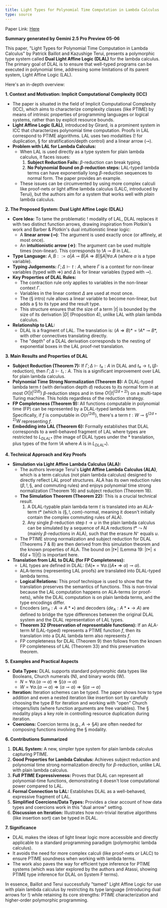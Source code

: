 ```yaml
---
title: Light Types for Polynomial Time Computation in Lambda Calculus
type: source
---
```


Paper Link: [Here](../papers/Light%20Types%20for%20Polynomial%20Time%20Computation%20in%20Lambda%20Calculus.pdf)

**Summary generated by Gemini 2.5 Pro Preview 05-06**

This paper, "Light Types for Polynomial Time Computation in Lambda Calculus" by Patrick Baillot and Kazushige Terui, presents a polymorphic type system called **Dual Light Affine Logic (DLAL)** for the lambda calculus. The primary goal of DLAL is to ensure that well-typed programs can be executed in polynomial time, addressing some limitations of its parent system, Light Affine Logic (LAL).

Here's an in-depth overview:

**1. Context and Motivation: Implicit Computational Complexity (ICC)**
*   The paper is situated in the field of Implicit Computational Complexity (ICC), which aims to characterize complexity classes (like PTIME) by means of intrinsic properties of programming languages or logical systems, rather than by explicit resource bounds.
*   **Light Affine Logic (LAL)**, introduced by Girard, is a prominent system in ICC that characterizes polynomial time computation. Proofs in LAL correspond to PTIME algorithms. LAL uses two modalities ($!$ for duplication, $§$ for stratification/depth control) and a linear arrow ($⊸$).
*   **Problem with LAL for Lambda Calculus:**
    *   When LAL is used directly as a type system for plain lambda calculus, it faces issues:
        1.  **Subject Reduction Fails:** $β$-reduction can break typing.
        2.  **No Polynomial Bound on $β$-reduction steps:** LAL-typed lambda terms can have exponentially long $β$-reduction sequences to normal form. The paper provides an example.
    *   These issues can be circumvented by using more complex calculi like proof-nets or light affine lambda calculus (LALC, introduced by Terui), but the authors aim for a system that works well with *plain* lambda calculus.

**2. The Proposed System: Dual Light Affine Logic (DLAL)**
*   **Core Idea:** To tame the problematic $!$ modality of LAL, DLAL replaces it with two distinct function arrows, drawing inspiration from Plotkin's work and Barber & Plotkin's dual intuitionistic linear logic:
    *   A **linear arrow ($⊸$)**: The argument is used exactly once (or affinely, at most once).
    *   An **intuitionistic arrow ($⇒$)**: The argument can be used multiple times (non-linear). This corresponds to $!A ⊸ B$ in LAL.
*   **Type Language:** $A, B ::= α | A ⊸ B | A ⇒ B | §A | ∀α.A$ (where $α$ is a type variable).
*   **Typing Judgements:** $Γ; Δ ⊢ t : A$, where $Γ$ is a context for non-linear variables (typed with $⇒$) and $Δ$ is for linear variables (typed with $⊸$).
*   **Key Properties of DLAL Rules:**
    *   The contraction rule only applies to variables in the non-linear context $Γ$.
    *   Variables in the linear context $Δ$ are used at most once.
    *   The ($§$ intro) rule allows a linear variable to become non-linear, but adds a $§$ to its type and the result type.
    *   This structure ensures that the size of a term $|t|$ is bounded by the size of its derivation $|D|$ (Proposition 4), unlike LAL with plain lambda calculus.
*   **Relationship to LAL:**
    *   DLAL is a fragment of LAL. The translation is: $(A ⇒ B)* = !A* ⊸ B*$, with other connectives translating directly.
    *   The "depth" of a DLAL derivation corresponds to the nesting of exponential boxes in the LAL proof-net translation.

**3. Main Results and Properties of DLAL**
*   **Subject Reduction (Theorem 7):** If $Γ; Δ ⊢ t₀ : A$ in DLAL and $t₀ → t₁$ ($β$-reduction), then $Γ; Δ ⊢ t₁ : A$. This is a significant improvement over LAL for plain lambda calculus.
*   **Polynomial Time Strong Normalization (Theorem 8):** A DLAL-typed lambda term $t$ (with derivation depth $d$) reduces to its normal form in at most $O(|t|^(2d))$ $β$-reduction steps and in time $O(|t|^(2d+2))$ on a multi-tape Turing machine. This holds regardless of the reduction strategy.
*   **FP Completeness (Theorem 9):** All functions computable in polynomial time (FP) can be represented by a DLAL-typed lambda term. Specifically, if $f$ is computable in $O(n^(2d))$, there's a term $t : W ⊸ §^(2d+2)W$ representing $f$.
*   **Embedding into LAL (Theorem 6):** Formally establishes that DLAL corresponds to a well-behaved fragment of LAL where types are restricted to $L_{DLAL*}$ (the image of DLAL types under the $*$ translation, plus types of the form $!A$ where $A$ is in $L_{DLAL*}$).

**4. Technical Approach and Key Proofs**
*   **Simulation via Light Affine Lambda Calculus (ALA):**
    *   The authors leverage Terui's **Light Affine Lambda Calculus (ALA)**, which is a term calculus (not plain lambda calculus) designed to directly reflect LAL proof structures. ALA has its own reduction rules ($β, !, §$, and commuting rules) and enjoys polynomial time strong normalization (Theorem 16) and subject reduction (Theorem 18).
    *   **The Simulation Theorem (Theorem 22):** This is a crucial technical result.
        1.  A DLAL-typable plain lambda term $t$ is translated into an ALA-term $t*$ (which is ($§,!,com$)-normal, meaning it doesn't initially contain the complex commuting rules of ALA).
        2.  Any single $β$-reduction step $t → u$ in the plain lambda calculus can be simulated by a sequence of ALA reductions $t* \leadsto N$ (mainly $β$-reductions in ALA), such that the erasure $N⁻$ equals $u$.
    *   The PTIME strong normalization and subject reduction for DLAL (Theorems 7 & 8) are then derived from this simulation theorem and the known properties of ALA. The bound on $|t*|$ (Lemma 19: $|t*| ≤ 6(d+1)|t|$) is important here.
*   **Translation from LAL to DLAL (for FP Completeness):**
    *   LAL types are defined in DLAL: $(!A)• = ∀α.((A• ⇒ α) ⊸ α)$.
    *   ALA-terms (representing LAL proofs) are translated into DLAL-typed lambda terms.
    *   **Logical Relations:** This proof technique is used to show that the translation preserves the semantics of functions. This is non-trivial because the LAL computation happens on ALA-terms (or proof-nets), while the DLAL computation is on plain lambda terms, and the type encodings differ.
    *   Encoders ($en_A: A → A*•$) and decoders ($de_A: A*• → A$) are defined to bridge the type differences between the original DLAL system and the DLAL representation of LAL types.
    *   **Theorem 32 (Preservation of representable functions):** If an ALA-term $M$ (LAL-typed) represents a PTIME function $f$, then its translation into a DLAL lambda term also represents $f$.
    *   FP completeness for DLAL (Theorem 9) then follows from the known FP completeness of LAL (Theorem 33) and this preservation theorem.

**5. Examples and Practical Aspects**
*   **Data Types:** DLAL supports standard polymorphic data types like Booleans, Church numerals (N), and binary words (W).
    *   $N = ∀α. (α ⊸ α) ⇒ §(α ⊸ α)$
    *   $W = ∀α. (α ⊸ α) ⇒ (α ⊸ α) ⇒ §(α ⊸ α)$
*   **Iteration:** Iteration schemes can be typed. The paper shows how to type addition and even a nested iteration like insertion sort by carefully choosing the type $B$ for iteration and working with "open" Church integers/lists (where function arguments are free variables). The $§$ modality plays a key role in controlling resource duplication during iteration.
*   **Coercions:** Coercion terms (e.g., $A → §A$) are often needed for composing functions involving the $§$ modality.

**6. Contributions Summarized**
1.  **DLAL System:** A new, simpler type system for plain lambda calculus capturing PTIME.
2.  **Good Properties for Lambda Calculus:** Achieves subject reduction and polynomial time strong normalization directly for $β$-reduction, unlike LAL with plain lambda calculus.
3.  **Full PTIME Expressiveness:** Proves that DLAL can represent all polynomial-time functions, demonstrating it doesn't lose computational power compared to LAL.
4.  **Formal Connection to LAL:** Establishes DLAL as a well-behaved, expressive fragment of LAL.
5.  **Simplified Coercions/Data Types:** Provides a clear account of how data types and coercions work in this "dual arrow" setting.
6.  **Discussion on Iteration:** Illustrates how non-trivial iterative algorithms (like insertion sort) can be typed in DLAL.

**7. Significance**
*   DLAL makes the ideas of light linear logic more accessible and directly applicable to a standard programming paradigm (polymorphic lambda calculus).
*   It avoids the need for more complex calculi (like proof-nets or LALC) to ensure PTIME soundness when working with lambda terms.
*   The work also paves the way for efficient type inference for PTIME systems (which was later explored by the authors and Atassi, showing PTIME type inference for DLAL on System F terms).

In essence, Baillot and Terui successfully "tamed" Light Affine Logic for use with plain lambda calculus by restricting its type language (introducing dual arrows for $!$) while retaining its core strengths: PTIME characterization and higher-order polymorphic programming.